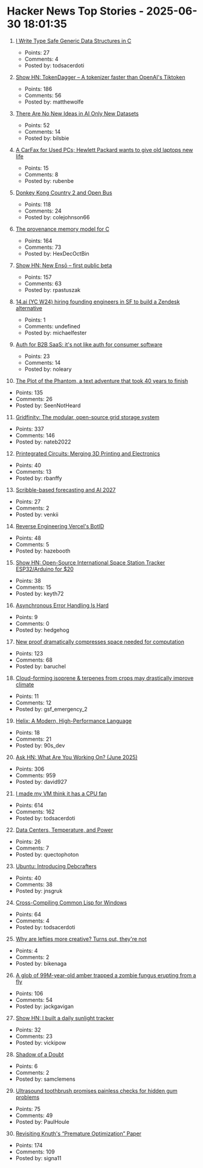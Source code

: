 # Hacker News Top Stories - 2025-06-30 18:01:35

1. [I Write Type Safe Generic Data Structures in C](https://danielchasehooper.com/posts/typechecked-generic-c-data-structures/)
   - Points: 27
   - Comments: 4
   - Posted by: todsacerdoti

2. [Show HN: TokenDagger – A tokenizer faster than OpenAI's Tiktoken](https://github.com/M4THYOU/TokenDagger)
   - Points: 186
   - Comments: 56
   - Posted by: matthewolfe

3. [There Are No New Ideas in AI Only New Datasets](https://blog.jxmo.io/p/there-are-no-new-ideas-in-ai-only)
   - Points: 52
   - Comments: 14
   - Posted by: bilsbie

4. [A CarFax for Used PCs; Hewlett Packard wants to give old laptops new life](https://spectrum.ieee.org/carmax-used-pcs)
   - Points: 15
   - Comments: 8
   - Posted by: rubenbe

5. [Donkey Kong Country 2 and Open Bus](https://jsgroth.dev/blog/posts/dkc2-open-bus/)
   - Points: 118
   - Comments: 24
   - Posted by: colejohnson66

6. [The provenance memory model for C](https://gustedt.wordpress.com/2025/06/30/the-provenance-memory-model-for-c/)
   - Points: 164
   - Comments: 73
   - Posted by: HexDecOctBin

7. [Show HN: New Ensō – first public beta](https://untested.sonnet.io/notes/new-enso-first-public-beta/)
   - Points: 157
   - Comments: 63
   - Posted by: rpastuszak

8. [14.ai (YC W24) hiring founding engineers in SF to build a Zendesk alternative](https://14.ai/careers)
   - Points: 1
   - Comments: undefined
   - Posted by: michaelfester

9. [Auth for B2B SaaS: it's not like auth for consumer software](https://tesseral.com/blog/b2b-auth-isnt-that-similar-to-b2c-auth)
   - Points: 23
   - Comments: 14
   - Posted by: noleary

10. [The Plot of the Phantom, a text adventure that took 40 years to finish](https://scottandrew.com/blog/2025/06/you-can-now-play-plot-of-the-phantom-the-text-adventure-game/)
   - Points: 135
   - Comments: 26
   - Posted by: SeenNotHeard

11. [Gridfinity: The modular, open-source grid storage system](https://gridfinity.xyz/)
   - Points: 337
   - Comments: 146
   - Posted by: nateb2022

12. [Printegrated Circuits: Merging 3D Printing and Electronics](https://spectrum.ieee.org/3d-printing-smart-objects)
   - Points: 40
   - Comments: 13
   - Posted by: rbanffy

13. [Scribble-based forecasting and AI 2027](https://dynomight.net/scribbles/)
   - Points: 27
   - Comments: 2
   - Posted by: venkii

14. [Reverse Engineering Vercel's BotID](https://www.nullpt.rs/reversing-botid)
   - Points: 48
   - Comments: 5
   - Posted by: hazebooth

15. [Show HN: Open-Source International Space Station Tracker ESP32/Arduino for $20](https://github.com/GuitarML/SpaceStationTracker)
   - Points: 38
   - Comments: 15
   - Posted by: keyth72

16. [Asynchronous Error Handling Is Hard](https://parallelprogrammer.substack.com/p/asynchronous-error-handling-is-hard)
   - Points: 9
   - Comments: 0
   - Posted by: hedgehog

17. [New proof dramatically compresses space needed for computation](https://www.scientificamerican.com/article/new-proof-dramatically-compresses-space-needed-for-computation/)
   - Points: 123
   - Comments: 68
   - Posted by: baruchel

18. [Cloud-forming isoprene & terpenes from crops may drastically improve climate](https://www.smithsonianmag.com/science-nature/scientists-are-just-beginning-to-understand-how-life-makes-clouds-and-their-discoveries-may-drastically-improve-climate-science-180986872/)
   - Points: 11
   - Comments: 12
   - Posted by: gsf_emergency_2

19. [Helix: A Modern, High-Performance Language](https://github.com/helixlang/helix-lang)
   - Points: 18
   - Comments: 21
   - Posted by: 90s_dev

20. [Ask HN: What Are You Working On? (June 2025)](undefined)
   - Points: 306
   - Comments: 959
   - Posted by: david927

21. [I made my VM think it has a CPU fan](https://wbenny.github.io/2025/06/29/i-made-my-vm-think-it-has-a-cpu-fan.html)
   - Points: 614
   - Comments: 162
   - Posted by: todsacerdoti

22. [Data Centers, Temperature, and Power](https://www.backblaze.com/blog/data-centers-temperature-and-power/)
   - Points: 26
   - Comments: 7
   - Posted by: quectophoton

23. [Ubuntu: Introducing Debcrafters](https://discourse.ubuntu.com/t/introducing-debcrafters/63674)
   - Points: 40
   - Comments: 38
   - Posted by: jnsgruk

24. [Cross-Compiling Common Lisp for Windows](https://www.fosskers.ca/en/blog/cl-windows)
   - Points: 64
   - Comments: 4
   - Posted by: todsacerdoti

25. [Why are lefties more creative? Turns out, they're not](https://phys.org/news/2025-06-lefties-creative-theyre.html)
   - Points: 4
   - Comments: 2
   - Posted by: bikenaga

26. [A glob of 99M-year-old amber trapped a zombie fungus erupting from a fly](https://www.cnn.com/2025/06/24/science/amber-insect-zombie-fungi-fossil)
   - Points: 106
   - Comments: 54
   - Posted by: jackgavigan

27. [Show HN: I built a daily sunlight tracker](https://www.lumehealth.io/products)
   - Points: 32
   - Comments: 23
   - Posted by: vickipow

28. [Shadow of a Doubt](https://harpers.org/archive/2025/07/shadow-of-a-doubt-ocd-andrew-kay/)
   - Points: 6
   - Comments: 2
   - Posted by: samclemens

29. [Ultrasound toothbrush promises painless checks for hidden gum problems](https://phys.org/news/2025-06-ultrasound-toothbrush-painless-hidden-gum.html)
   - Points: 75
   - Comments: 49
   - Posted by: PaulHoule

30. [Revisiting Knuth's “Premature Optimization” Paper](https://probablydance.com/2025/06/19/revisiting-knuths-premature-optimization-paper/)
   - Points: 174
   - Comments: 109
   - Posted by: signa11

